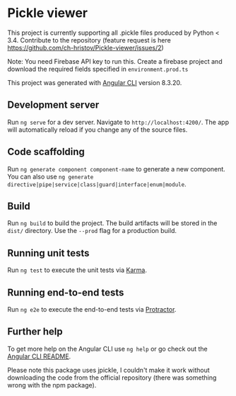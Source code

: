 # Pickle viewer 

This project is currently supporting all .pickle files produced by Python < 3.4. Contribute to the repository (feature request is  here https://github.com/ch-hristov/Pickle-viewer/issues/2)


Note: You need Firebase API key to run this. Create a firebase project and download the required fields specified in `environment.prod.ts`



This project was generated with [Angular CLI](https://github.com/angular/angular-cli) version 8.3.20.

## Development server

Run `ng serve` for a dev server. Navigate to `http://localhost:4200/`. The app will automatically reload if you change any of the source files.

## Code scaffolding

Run `ng generate component component-name` to generate a new component. You can also use `ng generate directive|pipe|service|class|guard|interface|enum|module`.

## Build

Run `ng build` to build the project. The build artifacts will be stored in the `dist/` directory. Use the `--prod` flag for a production build.

## Running unit tests

Run `ng test` to execute the unit tests via [Karma](https://karma-runner.github.io).

## Running end-to-end tests

Run `ng e2e` to execute the end-to-end tests via [Protractor](http://www.protractortest.org/).

## Further help

To get more help on the Angular CLI use `ng help` or go check out the [Angular CLI README](https://github.com/angular/angular-cli/blob/master/README.md).


Please note this package uses jpickle, I couldn't make it work without downloading the code from the official repository (there was something wrong with the npm package).

